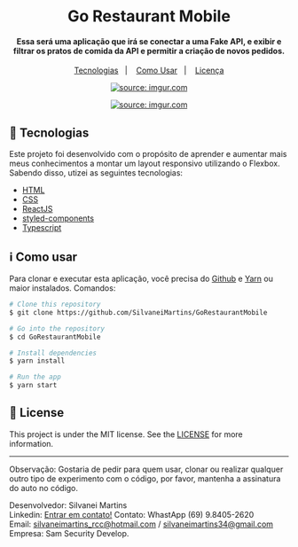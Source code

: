 <h1 align="center">
    Go Restaurant Mobile
</h1>

<h4 align="center">
  Essa será uma aplicação que irá se conectar a uma Fake API, e exibir e filtrar os pratos de comida da API e permitir a criação de novos pedidos.
</h4>

<p align="center">
  <a href="#rocket-tecnologias">Tecnologias</a>&nbsp;&nbsp;&nbsp;|&nbsp;&nbsp;&nbsp;
  <a href="#information_source-como-usar">Como Usar</a>&nbsp;&nbsp;&nbsp;|&nbsp;&nbsp;&nbsp;
  <a href="#memo-license">Licença</a>
</p>

<p align="center">
  <a href="https://imgur.com/FHDqgzV"><img src="https://i.imgur.com/FHDqgzV.png" title="source: imgur.com" /></a>
</p>

<p align="center">
    <a href="https://imgur.com/o5v1xvM"><img src="https://i.imgur.com/o5v1xvM.jpg" title="source: imgur.com" /></a>
</p>

## :rocket: Tecnologias

Este projeto foi desenvolvido com o propósito de aprender e aumentar mais meus conhecimentos a montar um layout responsivo utilizando o Flexbox. Sabendo disso, utizei as seguintes tecnologias:

-  [HTML](https://developer.mozilla.org/pt-BR/docs/Web/HTML)
-  [CSS](https://developer.mozilla.org/pt-BR/docs/Web/CSS/)
-  [ReactJS](https://reactjs.org/)
-  [styled-components](https://www.styled-components.com/)
-  [Typescript](https://www.typescriptlang.org/)

## :information_source: Como usar

Para clonar e executar esta aplicação, você precisa do [Github](https://git-scm.com) e [Yarn](https://yarnpkg.com/) ou maior instalados. Comandos:

```bash
# Clone this repository
$ git clone https://github.com/SilvaneiMartins/GoRestaurantMobile

# Go into the repository
$ cd GoRestaurantMobile

# Install dependencies
$ yarn install

# Run the app
$ yarn start
```

## :memo: License
This project is under the MIT license. See the [LICENSE](https://github.com/SilvaneiMartins/GoRestaurantMobile/blob/master/LICENSE) for more information.

---

Observação: Gostaria de pedir para quem usar, clonar ou realizar qualquer outro tipo de experimento com o código,
por favor, mantenha a assinatura do auto no código.<br>

Desenvolvedor: Silvanei Martins<br>
Linkedin: [Entrar em contato!](https://www.linkedin.com/in/silvanei-martins-a5412436/)
Contato: WhastApp (69) 9.8405-2620<br>
Email: silvaneimartins_rcc@hotmail.com / silvaneimartins34@gmail.com<br>
Empresa: Sam Security Develop.
